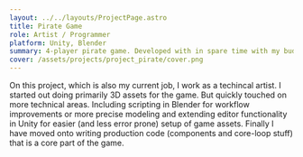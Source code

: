 ```yaml
---
layout: ../../layouts/ProjectPage.astro
title: Pirate Game
role: Artist / Programmer
platform: Unity, Blender
summary: 4-player pirate game. Developed with in spare time with my buddy Mikkel.
cover: /assets/projects/project_pirate/cover.png
---
```



On this project, which is also my current job, I work as a techincal artist. I started out doing primarily 3D assets for the game. But quickly touched on more technical areas. Including scripting in Blender for workflow improvements or more precise modeling and extending editor functionality in Unity for easier (and less error prone) setup of game assets. Finally I have moved onto writing production code (components and core-loop stuff) that is a core part of the game. 